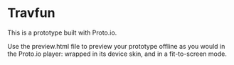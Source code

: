 # Travfun

This is a prototype built with Proto.io.

Use the preview.html file to preview your prototype offline as you would in the Proto.io player: wrapped in its device skin, and in a fit-to-screen mode.
